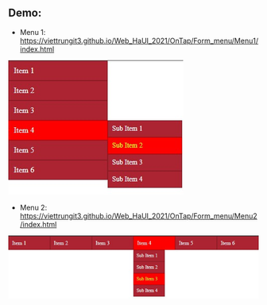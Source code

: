 ## Demo:

* Menu 1: https://viettrungit3.github.io/Web_HaUI_2021/OnTap/Form_menu/Menu1/index.html

![This is a alt text.](./img_menu1.jpg)


* Menu 2: https://viettrungit3.github.io/Web_HaUI_2021/OnTap/Form_menu/Menu2/index.html

![This is a alt text.](./img_menu2.jpg)




